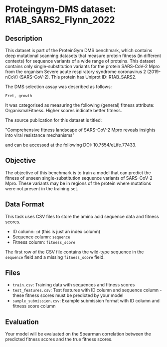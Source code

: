 
# Proteingym-DMS dataset: R1AB_SARS2_Flynn_2022

## Description

This dataset is part of the ProteinGym DMS benchmark, which contains deep mutational scanning datasets that measure
protein fitness (in different contexts) for sequence variants of a wide range of proteins. This dataset contains
only single-substitution variants for the protein SARS-CoV-2 Mpro from the organism Severe acute respiratory syndrome coronavirus 2 (2019-nCoV) (SARS-CoV-2). This protein has Uniprot ID: R1AB_SARS2. 

The DMS selection assay was described as follows: 

    Fret, growth

It was categorised as measuring the following (general) fitness attribute: OrganismalFitness. Higher scores indicate better fitness.

The source publication for this dataset is titled: 

"Comprehensive fitness landscape of SARS-CoV-2 Mpro reveals insights into viral resistance mechanisms"

and can be accessed at the following DOI: 10.7554/eLife.77433.

## Objective

The objective of this benchmark is to train a model that can predict the fitness of unseen single-substitution sequence variants of SARS-CoV-2 Mpro.
These variants may be in regions of the protein where mutations were not present in the training set.

## Data Format

This task uses CSV files to store the amino acid sequence data and fitness scores.
- ID column: `id` (this is just an index column)
- Sequence column: `sequence`
- Fitness column: `fitness_score`

The first row of the CSV file contains the wild-type sequence in the `sequence` field and a missing `fitness_score` field.

## Files

- `train.csv`: Training data with sequences and fitness scores
- `test_features.csv`: Test features with ID column and sequence column - these fitness scores must be predicted by your model
- `sample_submission.csv`: Example submission format with ID column and fitness score column

## Evaluation

Your model will be evaluated on the Spearman correlation between the predicted fitness scores and the true fitness scores.
